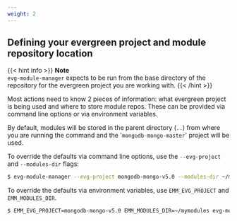 ```yaml
---
weight: 2
---
```

## Defining your evergreen project and module repository location

{{< hint info >}}
**Note**\
`evg-module-manager` expects to be run from the base directory of the repository for the
evergreen project you are working with.
{{< /hint >}}

Most actions need to know 2 pieces of information: what evergreen project is being used and where
to store module repos. These can be provided via command line options or via environment variables.

By default, modules will be stored in the parent directory (`..`) from where you are running the command
and the '`mongodb-mongo-master`' project will be used.

To override the defaults via command line options, use the `--evg-project` and `--modules-dir` flags:

```bash
$ evg-module-manager --evg-project mongodb-mongo-v5.0 --modules-dir ~/my_modules ...
```

To override the defaults via environment variables, use `EMM_EVG_PROJECT` and `EMM_MODULES_DIR`.

```bash
$ EMM_EVG_PROJECT=mongodb-mongo-v5.0 EMM_MODULES_DIR=~/mymodules evg-module-manager ...
```
